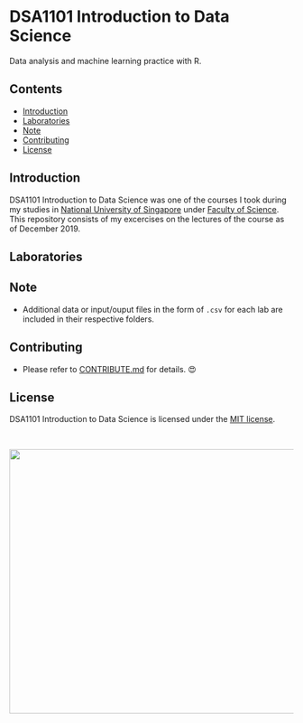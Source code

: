 # DSA1101 Introduction to Data Science
Data analysis and machine learning practice with R.

## Contents
- [Introduction](#Introduction)
- [Laboratories](#Laboratories)
- [Note](#Note)
- [Contributing](#Contributing)
- [License](#License)

## Introduction
DSA1101 Introduction to Data Science was one of the courses I took during my studies in [National University of Singapore][1] under [Faculty of Science][2]. This repository consists of my excercises on the lectures of the course as of December 2019.

## Laboratories


## Note
- Additional data or input/ouput files in the form of `.csv` for each lab are included in their respective folders.

## Contributing
- Please refer to [CONTRIBUTE.md](./CONTRIBUTE.md) for details. :heart_eyes:

## License
DSA1101 Introduction to Data Science is licensed under the [MIT license](./LICENSE).
  
<br>

<p align="center">
  <img src="https://www.r-project.org/logo/Rlogo.svg" width="603.3" height="467.5">
</p>

[1]: http://www.nus.edu.sg/
[2]: https://www.stat.nus.edu.sg/index.php/prospective-students/undergraduate-programme/data-science-and-analytics
